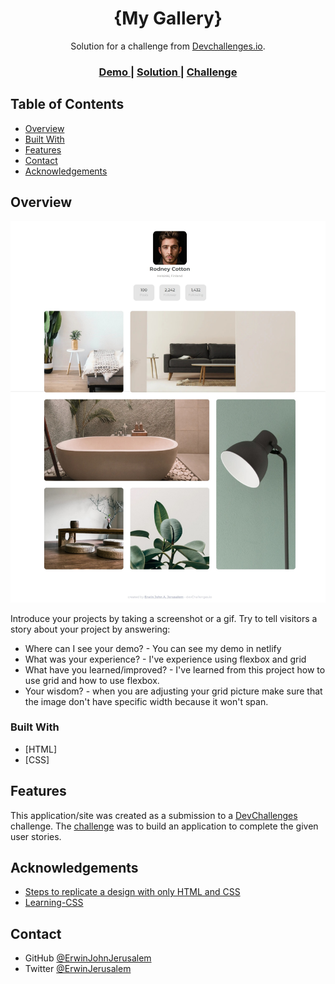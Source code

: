 <!-- Please update value in the {}  -->

<h1 align="center">{My Gallery}</h1>

<div align="center">
   Solution for a challenge from  <a href="http://devchallenges.io" target="_blank">Devchallenges.io</a>.
</div>

<div align="center">
  <h3>
    <a href="https://main--amazing-taiyaki-b23839.netlify.app/">
      Demo
    </a>
    <span> | </span>
    <a href="https://devchallenges.io/solutions/3NSFkBiC73nj5LdlfRws">
      Solution
    </a>
    <span> | </span>
    <a href="https://devchallenges.io/challenges/gcbWLxG6wdennelX7b8I">
      Challenge
    </a>
  </h3>
</div>

<!-- TABLE OF CONTENTS -->

## Table of Contents

- [Overview](#overview)
- [Built With](#built-with)
- [Features](#features)
- [Contact](#contact)
- [Acknowledgements](#acknowledgements)

<!-- OVERVIEW -->

## Overview

![screenshot](https://github.com/ErwinJohnJerusalem/my-gallery-master/blob/main/images/my-gallery-preview.jpeg)

Introduce your projects by taking a screenshot or a gif. Try to tell visitors a story about your project by answering:

- Where can I see your demo? - You can see my demo in netlify
- What was your experience? - I've experience using flexbox and grid
- What have you learned/improved? - I've learned from this project how to use grid and how to use flexbox.
- Your wisdom? - when you are adjusting your grid picture make sure that the image don't have specific width because it won't span.

### Built With

<!-- This section should list any major frameworks that you built your project using. Here are a few examples.-->
- [HTML]
- [CSS]


## Features

<!-- List the features of your application or follow the template. Don't share the figma file here :) -->

This application/site was created as a submission to a [DevChallenges](https://devchallenges.io/challenges) challenge. The [challenge](https://devchallenges.io/challenges/gcbWLxG6wdennelX7b8I) was to build an application to complete the given user stories.


## Acknowledgements

<!-- This section should list any articles or add-ons/plugins that helps you to complete the project. This is optional but it will help you in the future. For exmpale -->
- [Steps to replicate a design with only HTML and CSS](https://devchallenges-blogs.web.app/how-to-replicate-design/)
- [Learning-CSS](https://devchallenges.io/learn/category/responsive-website)


## Contact
- GitHub [@ErwinJohnJerusalem](https://github.com/ErwinJohnJerusalem)
- Twitter [@ErwinJerusalem](https://twitter.com/ErwinJerusalem)

